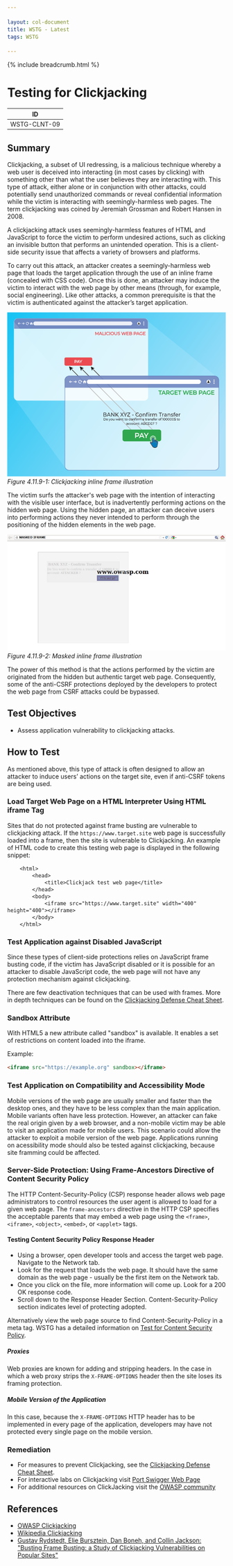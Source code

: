 ```yaml
---

layout: col-document
title: WSTG - Latest
tags: WSTG

---
```


{% include breadcrumb.html %}
# Testing for Clickjacking

|ID          |
|------------|
|WSTG-CLNT-09|

## Summary

Clickjacking, a subset of UI redressing, is a malicious technique whereby a web user is deceived into interacting (in most cases by clicking) with something other than what the user believes they are interacting with. This type of attack, either alone or in conjunction with other attacks, could potentially send unauthorized commands or reveal confidential information while the victim is interacting with seemingly-harmless web pages. The term clickjacking was coined by Jeremiah Grossman and Robert Hansen in 2008.

A clickjacking attack uses seemingly-harmless features of HTML and JavaScript to force the victim to perform undesired actions, such as clicking an invisible button that performs an unintended operation. This is a client-side security issue that affects a variety of browsers and platforms.

To carry out this attack, an attacker creates a seemingly-harmless web page that loads the target application through the use of an inline frame (concealed with CSS code). Once this is done, an attacker may induce the victim to interact with the web page by other means (through, for example, social engineering). Like other attacks, a common prerequisite is that the victim is authenticated against the attacker’s target application.

![Clickjacking illustration](images/Clickjacking_description.png)\
*Figure 4.11.9-1: Clickjacking inline frame illustration*

The victim surfs the attacker's web page with the intention of interacting with the visible user interface, but is inadvertently performing actions on the hidden web page. Using the hidden page, an attacker can deceive users into performing actions they never intended to perform through the positioning of the hidden elements in the web page.

![Masked inline frame illustration](images/Masked_iframe.png)\
*Figure 4.11.9-2: Masked inline frame illustration*

The power of this method is that the actions performed by the victim are originated from the hidden but authentic target web page. Consequently, some of the anti-CSRF protections deployed by the developers to protect the web page from CSRF attacks could be bypassed.

## Test Objectives

- Assess application vulnerability to clickjacking attacks.

## How to Test

As mentioned above, this type of attack is often designed to allow an attacker to induce users’ actions on the target site, even if anti-CSRF tokens are being used.

### Load Target Web Page on a HTML Interpreter Using HTML iframe Tag

Sites that do not protected against frame busting are vulnerable to clickjacking attack. If the `https://www.target.site` web page is successfully loaded into a frame, then the site is vulnerable to Clickjacking. An example of HTML code to create this testing web page is displayed in the following snippet:

```htmls
    <html>
        <head>
            <title>Clickjack test web page</title>
        </head>
        <body>
            <iframe src="https://www.target.site" width="400" height="400"></iframe>
        </body>
    </html>
```

### Test Application against Disabled JavaScript

Since these types of client-side protections relies on JavaScript frame busting code, if the victim has JavaScript disabled or it is possible for an attacker to disable JavaScript code, the web page will not have any protection mechanism against clickjacking.

There are few deactivation techniques that can be used with frames. More in depth techniques can be found on the [Clickjacking Defense Cheat Sheet](https://cheatsheetseries.owasp.org/cheatsheets/Clickjacking_Defense_Cheat_Sheet.html).

### Sandbox Attribute

With HTML5 a new attribute called "sandbox" is available. It enables a set of restrictions on content loaded into the iframe.

Example:

```html
<iframe src="https://example.org" sandbox></iframe>
```

### Test Application on Compatibility and Accessibility Mode

Mobile versions of the web page are usually smaller and faster than the desktop ones, and they have to be less complex than the main application. Mobile variants often have less protection. However, an attacker can fake the real origin given by a web browser, and a non-mobile victim may be able to visit an application made for mobile users. This scenario could allow the attacker to exploit a mobile version of the web page.
Applications running on acessibility mode should also be tested against clickjacking, because site framming could be affected.

### Server-Side Protection: Using Frame-Ancestors Directive of Content Security Policy

The HTTP Content-Security-Policy (CSP) response header allows web page administrators to control resources the user agent is allowed to load for a given web page. The `frame-ancestors` directive in the HTTP CSP specifies the acceptable parents that may embed a web page using the `<frame>`, `<iframe>`, `<object>`, `<embed>`, or `<applet>` tags.

#### Testing Content Security Policy Response Header

- Using a browser, open developer tools and access the target web page. Navigate to the Network tab.
- Look for the request that loads the web page. It should have the same domain as the web page - usually be the first item on the Network tab.
- Once you click on the file, more information will come up. Look for a 200 OK response code.
- Scroll down to the Response Header Section. Content-Security-Policy section indicates level of protecting adopted.

Alternatively view the web page source to find Content-Security-Policy in a meta tag. WSTG has a detailed information on [Test for Content Security Policy](../02-Configuration_and_Deployment_Management_Testing/12-Test_for_Content_Security_Policy.md).

##### Proxies

Web proxies are known for adding and stripping headers. In the case in which a web proxy strips the `X-FRAME-OPTIONS` header then the site loses its framing protection.

##### Mobile Version of the Application

In this case, because the `X-FRAME-OPTIONS` HTTP header has to be implemented in every page of the application, developers may have not protected every single page on the mobile version.

### Remediation

- For measures to prevent Clickjacking, see the [Clickjacking Defense Cheat Sheet](https://cheatsheetseries.owasp.org/cheatsheets/Clickjacking_Defense_Cheat_Sheet.html).
- For interactive labs on Clickjacking visit [Port Swigger Web Page](https://portswigger.net/web-security/clickjacking)
- For additional resources on ClickJacking visit the [OWASP community](https://owasp.org/www-community/attacks/Clickjacking)

## References

- [OWASP Clickjacking](https://owasp.org/www-community/attacks/Clickjacking)
- [Wikipedia Clickjacking](https://en.wikipedia.org/wiki/Clickjacking)
- [Gustav Rydstedt, Elie Bursztein, Dan Boneh, and Collin Jackson: "Busting Frame Busting: a Study of Clickjacking Vulnerabilities on Popular Sites"](https://seclab.stanford.edu/websec/framebusting/framebust.pdf)
